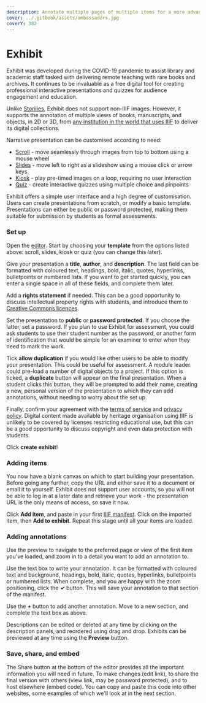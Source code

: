 ```yaml
---
description: Annotate multiple pages of multiple items for a more advanced presentation
cover: ../.gitbook/assets/ambassadors.jpg
coverY: 382
---
```


# Exhibit

Exhibit was developed during the COVID-19 pandemic to assist library and academic staff tasked with delivering remote teaching with rare books and archives. It continues to be invaluable as a free digital tool for creating professional interactive presentations and quizzes for audience engagement and education.

Unlike [Storiiies](storiiies.md), Exhibit does not support non-IIIF images. However, it supports the annotation of multiple views of books, manuscripts, and objects, in 2D or 3D, from [any institution in the world that uses IIIF](https://iiif.io/guides/finding\_resources/) to deliver its digital collections.

Narrative presentation can be customised according to need:

* [Scroll](https://www.exhibit.so/docs/scroll-template) - move seamlessly through images from top to bottom using a mouse wheel
* [Slides](https://www.exhibit.so/docs/slides-template) - move left to right as a slideshow using a mouse click or arrow keys
* [Kiosk](https://www.exhibit.so/docs/kiosk-template) - play pre-timed images on a loop, requiring no user interaction
* [Quiz](https://www.exhibit.so/docs/quiz-template) - create interactive quizzes using multiple choice and pinpoints

Exhibit offers a simple user interface and a high degree of customisation. Users can create presentations from scratch, or modify a basic template. Presentations can either be public or password protected, making them suitable for submission by students as formal assessments.

### Set up

Open the [editor](https://www.exhibit.so/exhibits/create). Start by choosing your **template** from the options listed above: scroll, slides, kiosk or quiz (you can change this later).

Give your presentation a **title**, **author**, and **description**. The last field can be formatted with coloured text, headings, bold, italic, quotes, hyperlinks, bulletpoints or numbered lists. If you want to get started quickly, you can enter a single space in all of these fields, and complete them later.

Add a **rights statement** if needed. This can be a good opportunity to discuss intellectual property rights with students, and introduce them to [Creative Commons licences](https://chooser-beta.creativecommons.org/).

Set the presentation to **public** or **password protected**. If you choose the latter, set a password. If you plan to use Exhibit for assessment, you could ask students to use their student number as the password, or another form of identification that would be simple for an examiner to enter when they need to mark the work.

Tick **allow duplication** if you would like other users to be able to modify your presentation. This could be useful for assessment. A module leader could pre-load a number of digital objects to a project. If this option is ticked, a **duplicate** button will appear on the final presentation. When a student clicks this button, they will be prompted to add their name, creating a new, personal version of the presentation to which they can add annotations, without needing to worry about the set up.

Finally, confirm your agreement with the [terms of service](https://www.exhibit.so/docs/terms-of-service) and [privacy policy](https://www.exhibit.so/docs/privacy-policy). Digital content made available by heritage organisation using IIIF is unlikely to be covered by licenses restricting educational use, but this can be a good opportunity to discuss copyright and even data protection with students.

Click **create exhibit**!

### Adding items

You now have a blank canvas on which to start building your presentation. Before going any further, copy the URL and either save it to a document or email it to yourself. Exhibit does not support user accounts, so you will not be able to log in at a later date and retrieve your work - the presentation URL is the only means of access, so save it now.

Click **Add item**, and paste in your first [IIIF manifest](../what-is-iiif/finding-iiif-images.md). Click on the imported item, then **Add to exhibit**. Repeat this stage until all your items are loaded.

### Adding annotations

Use the preview to navigate to the preferred page or view of the first item you've loaded, and zoom in to a detail you want to add an annotation to.

Use the text box to write your annotation. It can be formatted with coloured text and background, headings, bold, italic, quotes, hyperlinks, bulletpoints or numbered lists. When complete, and you are happy with the zoom positioning, click the **✓** button. This will save your annotation to that section of the manifest.

Use the **+** button to add another annotation. Move to a new section, and complete the text box as above.

Descriptions can be edited or deleted at any time by clicking on the description panels, and reordered using drag and drop. Exhibits can be previewed at any time using the **Preview** button.

### Save, share, and embed

The Share button at the bottom of the editor provides all the important information you will need in future. To make changes (edit link), to share the final version with others (view link, may be password protected), and to host elsewhere (embed code). You can copy and paste this code into other websites, some examples of which we'll look at in the next section.
